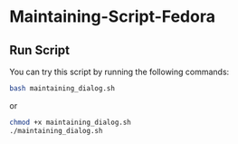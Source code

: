 # Maintaining-Script-Fedora

## Run Script
You can try this script by running the following commands:

```sh
bash maintaining_dialog.sh
```

or

```sh
chmod +x maintaining_dialog.sh
./maintaining_dialog.sh
```